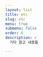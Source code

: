```yaml
---
layout: list
title: etc
slug: etc
menu: true
submenu: false
order: 6
description: >
  기타 참고 내용들

---
```

